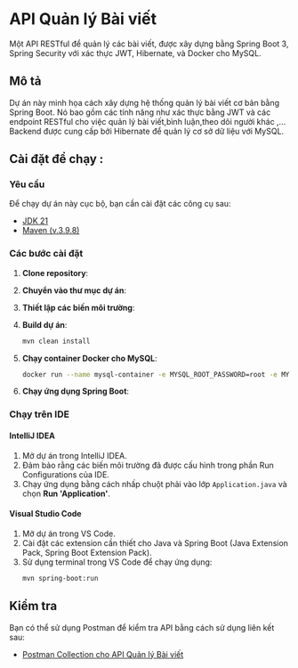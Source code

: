 # API Quản lý Bài viết

Một API RESTful để quản lý các bài viết, được xây dựng bằng Spring Boot 3, Spring Security với xác thực JWT, Hibernate, và Docker cho MySQL.
## Mô tả

Dự án này minh họa cách xây dựng hệ thống quản lý bài viết cơ bản bằng Spring Boot. Nó bao gồm các tính năng như xác thực bằng JWT và các endpoint RESTful cho việc quản lý bài viết,bình luận,theo dõi người khác ,... Backend được cung cấp bởi Hibernate để quản lý cơ sở dữ liệu với MySQL.
## Cài đặt để chạy :

### Yêu cầu

Để chạy dự án này cục bộ, bạn cần cài đặt các công cụ sau:

- [JDK 21](https://www.oracle.com/java/technologies/javase/jdk21-archive-downloads.html)
- [Maven (v.3.9.8)](https://maven.apache.org/)

### Các bước cài đặt

1. **Clone repository**:
2. **Chuyển vào thư mục dự án**:
3. **Thiết lập các biến môi trường**:
4. **Build dự án**:
    ```bash
    mvn clean install
    ```
5. **Chạy container Docker cho MySQL**:
    ```bash
    docker run --name mysql-container -e MYSQL_ROOT_PASSWORD=root -e MYSQL_DATABASE=article -p 3306:3306 -d mysql:latest
    ```

6. **Chạy ứng dụng Spring Boot**:
### Chạy trên IDE

#### IntelliJ IDEA

1. Mở dự án trong IntelliJ IDEA.
2. Đảm bảo rằng các biến môi trường đã được cấu hình trong phần Run Configurations của IDE.
3. Chạy ứng dụng bằng cách nhấp chuột phải vào lớp `Application.java` và chọn **Run 'Application'**.

#### Visual Studio Code
1. Mở dự án trong VS Code.
2. Cài đặt các extension cần thiết cho Java và Spring Boot (Java Extension Pack, Spring Boot Extension Pack).
3. Sử dụng terminal trong VS Code để chạy ứng dụng:
    ```bash
    mvn spring-boot:run
    ```
## Kiểm tra

Bạn có thể sử dụng Postman để kiểm tra API bằng cách sử dụng liên kết sau:

- [Postman Collection cho API Quản lý Bài viết](https://noname-4409.postman.co/workspace/ada56cd8-6013-4e70-b405-3ff63bf8959f/collection/31896070-959af2c9-d0a3-403d-9784-d44245424286)


